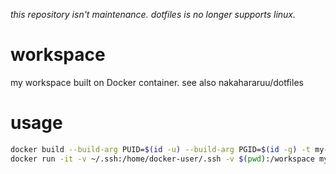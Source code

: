 *this repository isn't maintenance. dotfiles is no longer supports linux.*

# workspace
my workspace built on Docker container. see also nakahararuu/dotfiles

# usage 
```bash
docker build --build-arg PUID=$(id -u) --build-arg PGID=$(id -g) -t my-workspace .
docker run -it -v ~/.ssh:/home/docker-user/.ssh -v $(pwd):/workspace my-workspace
```
